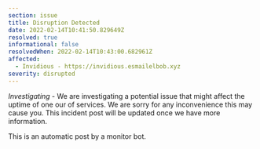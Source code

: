 ```yaml
---
section: issue
title: Disruption Detected
date: 2022-02-14T10:41:50.829649Z
resolved: true
informational: false
resolvedWhen: 2022-02-14T10:43:00.682961Z
affected:
  - Invidious - https://invidious.esmailelbob.xyz
severity: disrupted
---
```

*Investigating* - We are investigating a potential issue that might affect the uptime of one our of services. We are sorry for any inconvenience this may cause you. This incident post will be updated once we have more information.

This is an automatic post by a monitor bot.
        